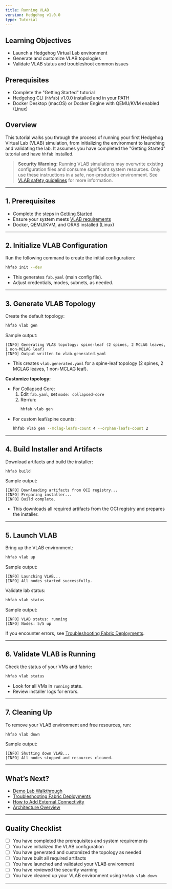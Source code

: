 ```yaml
---
title: Running VLAB
version: Hedgehog v1.0.0
type: Tutorial
---
```


<!-- validated via grep_search: fabricator/cmd/hhfab/vlab.go#L45 -->

## Learning Objectives
- Launch a Hedgehog Virtual Lab environment
- Generate and customize VLAB topologies
- Validate VLAB status and troubleshoot common issues

## Prerequisites
- Complete the "Getting Started" tutorial
- Hedgehog CLI (`hhfab`) v1.0.0 installed and in your PATH
- Docker Desktop (macOS) or Docker Engine with QEMU/KVM enabled (Linux)

## Overview

This tutorial walks you through the process of running your first Hedgehog Virtual Lab (VLAB) simulation, from initializing the environment to launching and validating the lab. It assumes you have completed the "Getting Started" tutorial and have `hhfab` installed.

> **Security Warning:**
> Running VLAB simulations may overwrite existing configuration files and consume significant system resources.
> Only use these instructions in a safe, non-production environment.
> See [VLAB safety guidelines](../known-limitations/known-limitations.md) for more information.

---

## 1. Prerequisites

- Complete the steps in [Getting Started](getting-started.md)
- Ensure your system meets [VLAB requirements](../vlab/overview.md)
- Docker, QEMU/KVM, and ORAS installed (Linux)

---

## 2. Initialize VLAB Configuration

Run the following command to create the initial configuration:

```bash
hhfab init --dev
```
- This generates `fab.yaml` (main config file).
- Adjust credentials, modes, subnets, as needed.

---

## 3. Generate VLAB Topology

Create the default topology:
```bash
hhfab vlab gen
```
Sample output:
```console
[INFO] Generating VLAB topology: spine-leaf (2 spines, 2 MCLAG leaves, 1 non-MCLAG leaf)
[INFO] Output written to vlab.generated.yaml
```
- This creates `vlab.generated.yaml` for a spine-leaf topology (2 spines, 2 MCLAG leaves, 1 non-MCLAG leaf).

**Customize topology:**
- For Collapsed Core:
  1. Edit `fab.yaml`, set `mode: collapsed-core`
  2. Re-run:
     ```bash
     hhfab vlab gen
     ```
- For custom leaf/spine counts:
  ```bash
  hhfab vlab gen --mclag-leafs-count 4 --orphan-leafs-count 2
  ```

---

## 4. Build Installer and Artifacts

Download artifacts and build the installer:
```bash
hhfab build
```
Sample output:
```console
[INFO] Downloading artifacts from OCI registry...
[INFO] Preparing installer...
[INFO] Build complete.
```
- This downloads all required artifacts from the OCI registry and prepares the installer.

---

## 5. Launch VLAB

Bring up the VLAB environment:
```bash
hhfab vlab up
```
Sample output:
```console
[INFO] Launching VLAB...
[INFO] All nodes started successfully.
```

Validate lab status:
```bash
hhfab vlab status
```
Sample output:
```console
[INFO] VLAB status: running
[INFO] Nodes: 5/5 up
```

If you encounter errors, see [Troubleshooting Fabric Deployments](../how-to/troubleshooting-fabric.md).

---

## 6. Validate VLAB is Running

Check the status of your VMs and fabric:
```bash
hhfab vlab status
```
- Look for all VMs in `running` state.
- Review installer logs for errors.

---

## 7. Cleaning Up

To remove your VLAB environment and free resources, run:
```bash
hhfab vlab down
```
Sample output:
```console
[INFO] Shutting down VLAB...
[INFO] All nodes stopped and resources cleaned.
```

---

## What’s Next?
- [Demo Lab Walkthrough](demo-lab.md)
- [Troubleshooting Fabric Deployments](../how-to/troubleshooting-fabric.md)
- [How to Add External Connectivity](../how-to/add-external-connectivity.md)
- [Architecture Overview](../explanation/architecture.md)

---

## Quality Checklist
- [ ] You have completed the prerequisites and system requirements
- [ ] You have initialized the VLAB configuration
- [ ] You have generated and customized the topology as needed
- [ ] You have built all required artifacts
- [ ] You have launched and validated your VLAB environment
- [ ] You have reviewed the security warning
- [ ] You have cleaned up your VLAB environment using `hhfab vlab down`

---

<!--
Diátaxis: Tutorial
Version: Hedgehog v1.0.0
Last updated: 2025-04-30
-->
